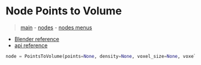# Node Points to Volume

> [main](../structure.md) - [nodes](nodes.md) - [nodes menus](nodes_menus.md)

- [Blender reference](https://docs.blender.org/manual/en/latest/modeling/geometry_nodes/point/points_to_volume.html)
 - [api reference]({node.blender_python_ref})

```python
node = PointsToVolume(points=None, density=None, voxel_size=None, voxel_amount=None, radius=None, resolution_mode='VOXEL_AMOUNT')```
